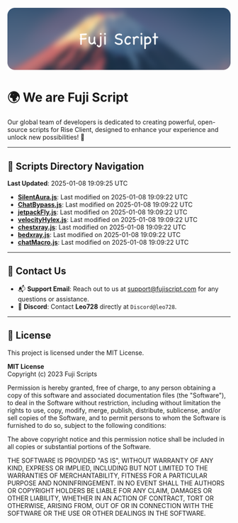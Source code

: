![Banner](.github/b.webp)

# 🌍 **We are Fuji Script**

Our global team of developers is dedicated to creating powerful, open-source scripts for Rise Client, designed to enhance your experience and unlock new possibilities! 🌟

---
<!-- SCRIPTS_NAVIGATION_START -->
## 📂 **Scripts Directory Navigation**

**Last Updated**: 2025-01-08 19:09:25 UTC

- **[SilentAura.js](scripts/SilentAura.js)**: Last modified on 2025-01-08 19:09:22 UTC
- **[ChatBypass.js](scripts/ChatBypass.js)**: Last modified on 2025-01-08 19:09:22 UTC
- **[jetpackFly.js](scripts/jetpackFly.js)**: Last modified on 2025-01-08 19:09:22 UTC
- **[velocityHylex.js](scripts/velocityHylex.js)**: Last modified on 2025-01-08 19:09:22 UTC
- **[chestxray.js](scripts/chestxray.js)**: Last modified on 2025-01-08 19:09:22 UTC
- **[bedxray.js](scripts/bedxray.js)**: Last modified on 2025-01-08 19:09:22 UTC
- **[chatMacro.js](scripts/chatMacro.js)**: Last modified on 2025-01-08 19:09:22 UTC

<!-- SCRIPTS_NAVIGATION_END -->

---

## 💬 **Contact Us**  
- 📬 **Support Email**: Reach out to us at [support@fujiscript.com](mailto:support@fujiscript.com) for any questions or assistance.  
- 💬 **Discord**: Contact **Leo728** directly at `Discord@leo728`.

---

## 📜 **License**

This project is licensed under the MIT License.  

**MIT License**  
Copyright (c) 2023 Fuji Scripts  

Permission is hereby granted, free of charge, to any person obtaining a copy of this software and associated documentation files (the "Software"), to deal in the Software without restriction, including without limitation the rights to use, copy, modify, merge, publish, distribute, sublicense, and/or sell copies of the Software, and to permit persons to whom the Software is furnished to do so, subject to the following conditions:  

The above copyright notice and this permission notice shall be included in all copies or substantial portions of the Software.  

THE SOFTWARE IS PROVIDED "AS IS", WITHOUT WARRANTY OF ANY KIND, EXPRESS OR IMPLIED, INCLUDING BUT NOT LIMITED TO THE WARRANTIES OF MERCHANTABILITY, FITNESS FOR A PARTICULAR PURPOSE AND NONINFRINGEMENT. IN NO EVENT SHALL THE AUTHORS OR COPYRIGHT HOLDERS BE LIABLE FOR ANY CLAIM, DAMAGES OR OTHER LIABILITY, WHETHER IN AN ACTION OF CONTRACT, TORT OR OTHERWISE, ARISING FROM, OUT OF OR IN CONNECTION WITH THE SOFTWARE OR THE USE OR OTHER DEALINGS IN THE SOFTWARE.  
